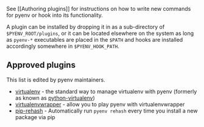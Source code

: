 See [[Authoring plugins]] for instructions on how to write new commands for
pyenv or hook into its functionality.

A plugin can be installed by dropping it in as a sub-directory of
`$PYENV_ROOT/plugins`, or it can be located elsewhere on the system as long as
`pyenv-*` executables are placed in the `$PATH` and hooks are installed
accordingly somewhere in `$PYENV_HOOK_PATH`.

## Approved plugins

This list is edited by pyenv maintainers.

* [virtualenv](https://github.com/yyuu/pyenv-virtualenv) - the standard way to manage virtualenv with pyenv (formerly as known as [python-virtualenv](https://github.com/yyuu/python-virtualenv))
* [virtualenvwrapper](https://github.com/yyuu/pyenv-virtualenvwrapper) - allow you to play pyenv with virtualenvwrapper
* [pip-rehash](https://github.com/yyuu/pyenv-pip-rehash) - Automatically run `pyenv rehash` every time you install a new package via pip
